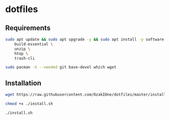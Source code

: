 # dotfiles

## Requirements

```bash
sudo apt update && sudo apt upgrade -y && sudo apt install -y software-properties-common \
    build-essential \
    unzip \
    htop \
    trash-cli
```

```bash
sudo pacman -S --needed git base-devel which wget
```

## Installation

```bash
wget https://raw.githubusercontent.com/OzakIOne/dotfiles/master/install.sh

chmod +x ./install.sh

./install.sh
```
